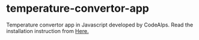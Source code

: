 # temperature-convertor-app
Temperature convertor app in Javascript developed by CodeAlps.
Read the installation instruction from [Here.](https://codealps.com/post.php?url=temperature-convertor-app-in-javascript-with-source-code)
